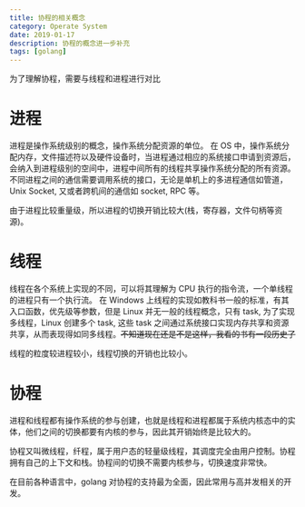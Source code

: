 ```yaml
---
title: 协程的相关概念
category: Operate System
date: 2019-01-17
description: 协程的概念进一步补充
tags: [golang]
---
```


为了理解协程，需要与线程和进程进行对比

# 进程

进程是操作系统级别的概念，操作系统分配资源的单位。
在 OS 中，操作系统分配内存，文件描述符以及硬件设备时，当进程通过相应的系统接口申请到资源后，会纳入到进程级别的空间中，进程中间所有的线程共享操作系统分配的所有资源。
不同进程之间的通信需要调用系统的接口，无论是单机上的多进程通信如管道，Unix Socket, 又或者跨机间的通信如 socket, RPC 等。

由于进程比较重量级，所以进程的切换开销比较大(栈，寄存器，文件句柄等资源)。

# 线程

线程在各个系统上实现的不同，可以将其理解为 CPU 执行的指令流，一个单线程的进程只有一个执行流。
在 Windows 上线程的实现如教科书一般的标准，有其入口函数，优先级等参数，但是 Linux 并无一般的线程概念，只有 task, 为了实现多线程，Linux 创建多个 task, 这些 task 之间通过系统接口实现内存共享和资源共享，从而表现得如同多线程。~~不知道现在还是不是这样，我看的书有一段历史了~~

线程的粒度较进程较小，线程切换的开销也比较小。

# 协程

进程和线程都有操作系统的参与创建，也就是线程和进程都属于系统内核态中的实体，他们之间的切换都要有内核的参与，因此其开销始终是比较大的。

协程又叫微线程，纤程，属于用户态的轻量级线程，其调度完全由用户控制。协程拥有自己的上下文和栈。协程间的切换不需要内核参与，切换速度非常快。

在目前各种语言中，golang 对协程的支持最为全面，因此常用与高并发相关的开发。